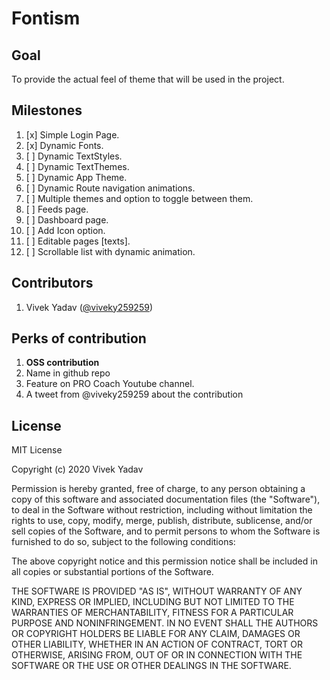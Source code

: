 # Fontism

## Goal
To provide the actual feel of theme that will be used in the project.

## Milestones
1. [x] Simple Login Page.
2. [x] Dynamic Fonts.
3. [ ] Dynamic TextStyles.
4. [ ] Dynamic TextThemes.
5. [ ] Dynamic App Theme.
6. [ ] Dynamic Route navigation animations.
7. [ ] Multiple themes and option to toggle between them.
8. [ ] Feeds page.
9. [ ] Dashboard page.
10. [ ] Add Icon option.
11. [ ] Editable pages [texts].
12. [ ] Scrollable list with dynamic animation.

## Contributors
1. Vivek Yadav ([@viveky259259](https://twitter.com/viveky259259))

## Perks of contribution
1. <b>OSS contribution</b>
2. Name in github repo
3. Feature on PRO Coach Youtube channel.
4. A tweet from @viveky259259 about the contribution

## License
MIT License

Copyright (c) 2020 Vivek Yadav

Permission is hereby granted, free of charge, to any person obtaining a copy of this software and associated documentation files (the "Software"), to deal in the Software without restriction, including without limitation the rights to use, copy, modify, merge, publish, distribute, sublicense, and/or sell copies of the Software, and to permit persons to whom the Software is furnished to do so, subject to the following conditions:

The above copyright notice and this permission notice shall be included in all copies or substantial portions of the Software.

THE SOFTWARE IS PROVIDED "AS IS", WITHOUT WARRANTY OF ANY KIND, EXPRESS OR IMPLIED, INCLUDING BUT NOT LIMITED TO THE WARRANTIES OF MERCHANTABILITY, FITNESS FOR A PARTICULAR PURPOSE AND NONINFRINGEMENT. IN NO EVENT SHALL THE AUTHORS OR COPYRIGHT HOLDERS BE LIABLE FOR ANY CLAIM, DAMAGES OR OTHER LIABILITY, WHETHER IN AN ACTION OF CONTRACT, TORT OR OTHERWISE, ARISING FROM, OUT OF OR IN CONNECTION WITH THE SOFTWARE OR THE USE OR OTHER DEALINGS IN THE SOFTWARE.
